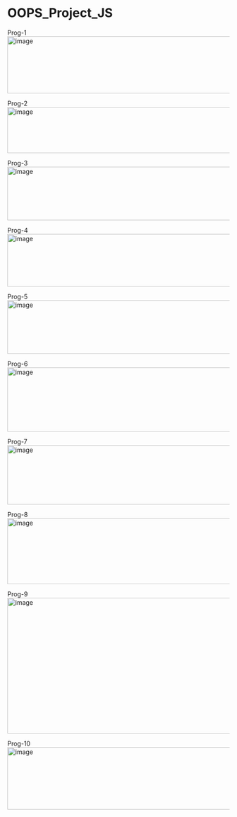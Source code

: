 # OOPS_Project_JS

Prog-1
<img width="559" height="129" alt="image" src="https://github.com/user-attachments/assets/f1fd3eea-8092-4bb6-b01f-48de31cf8707" />

Prog-2
<img width="571" height="104" alt="image" src="https://github.com/user-attachments/assets/506ae63f-cf4a-4416-841e-43eae04fff66" />

Prog-3
<img width="560" height="121" alt="image" src="https://github.com/user-attachments/assets/4416c2a5-84e7-4d52-bd43-7f26d9c2318b" />

Prog-4
<img width="559" height="119" alt="image" src="https://github.com/user-attachments/assets/09a78dff-684e-4b23-b476-e9e07ceb2f24" />

Prog-5
<img width="588" height="121" alt="image" src="https://github.com/user-attachments/assets/607c3727-9e79-4cab-9edb-f6e652956d5f" />

Prog-6
<img width="596" height="145" alt="image" src="https://github.com/user-attachments/assets/b20850e0-4198-4a61-8b18-8f9a719cdd9d" />

Prog-7
<img width="580" height="134" alt="image" src="https://github.com/user-attachments/assets/328b71ef-964f-4a96-89f8-5b53d3a26ce1" />

Prog-8
<img width="601" height="149" alt="image" src="https://github.com/user-attachments/assets/fb57be91-721c-462c-8c14-caafd676afc2" />

Prog-9
<img width="627" height="307" alt="image" src="https://github.com/user-attachments/assets/c939be79-2db1-471c-bcde-b079fa3db7e4" />

Prog-10
<img width="560" height="141" alt="image" src="https://github.com/user-attachments/assets/edbc322b-bc8d-443a-aa36-59be2b4e4e68" />


